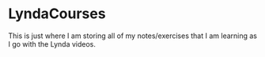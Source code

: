 # LyndaCourses
This is just where I am storing all of my notes/exercises that I am learning as I go with the Lynda videos. 
